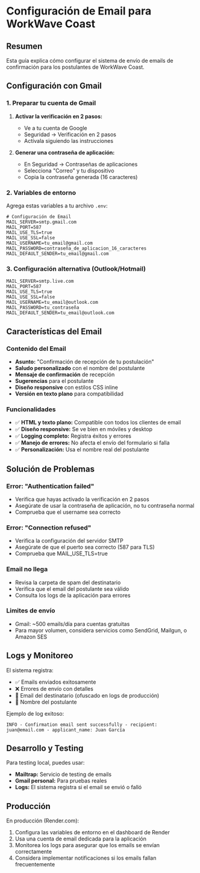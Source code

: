 # Configuración de Email para WorkWave Coast

## Resumen
Esta guía explica cómo configurar el sistema de envío de emails de confirmación para los postulantes de WorkWave Coast.

## Configuración con Gmail

### 1. Preparar tu cuenta de Gmail

1. **Activar la verificación en 2 pasos:**
   - Ve a tu cuenta de Google
   - Seguridad → Verificación en 2 pasos
   - Actívala siguiendo las instrucciones

2. **Generar una contraseña de aplicación:**
   - En Seguridad → Contraseñas de aplicaciones
   - Selecciona "Correo" y tu dispositivo
   - Copia la contraseña generada (16 caracteres)

### 2. Variables de entorno

Agrega estas variables a tu archivo `.env`:

```env
# Configuración de Email
MAIL_SERVER=smtp.gmail.com
MAIL_PORT=587
MAIL_USE_TLS=true
MAIL_USE_SSL=false
MAIL_USERNAME=tu_email@gmail.com
MAIL_PASSWORD=contraseña_de_aplicacion_16_caracteres
MAIL_DEFAULT_SENDER=tu_email@gmail.com
```

### 3. Configuración alternativa (Outlook/Hotmail)

```env
MAIL_SERVER=smtp.live.com
MAIL_PORT=587
MAIL_USE_TLS=true
MAIL_USE_SSL=false
MAIL_USERNAME=tu_email@outlook.com
MAIL_PASSWORD=tu_contraseña
MAIL_DEFAULT_SENDER=tu_email@outlook.com
```

## Características del Email

### Contenido del Email
- **Asunto:** "Confirmación de recepción de tu postulación"
- **Saludo personalizado** con el nombre del postulante
- **Mensaje de confirmación** de recepción
- **Sugerencias** para el postulante
- **Diseño responsive** con estilos CSS inline
- **Versión en texto plano** para compatibilidad

### Funcionalidades
- ✅ **HTML y texto plano:** Compatible con todos los clientes de email
- ✅ **Diseño responsive:** Se ve bien en móviles y desktop
- ✅ **Logging completo:** Registra éxitos y errores
- ✅ **Manejo de errores:** No afecta el envío del formulario si falla
- ✅ **Personalización:** Usa el nombre real del postulante

## Solución de Problemas

### Error: "Authentication failed"
- Verifica que hayas activado la verificación en 2 pasos
- Asegúrate de usar la contraseña de aplicación, no tu contraseña normal
- Comprueba que el username sea correcto

### Error: "Connection refused"
- Verifica la configuración del servidor SMTP
- Asegúrate de que el puerto sea correcto (587 para TLS)
- Comprueba que MAIL_USE_TLS=true

### Email no llega
- Revisa la carpeta de spam del destinatario
- Verifica que el email del postulante sea válido
- Consulta los logs de la aplicación para errores

### Limites de envío
- Gmail: ~500 emails/día para cuentas gratuitas
- Para mayor volumen, considera servicios como SendGrid, Mailgun, o Amazon SES

## Logs y Monitoreo

El sistema registra:
- ✅ Emails enviados exitosamente
- ❌ Errores de envío con detalles
- 📧 Email del destinatario (ofuscado en logs de producción)
- 👤 Nombre del postulante

Ejemplo de log exitoso:
```
INFO - Confirmation email sent successfully - recipient: juan@email.com - applicant_name: Juan García
```

## Desarrollo y Testing

Para testing local, puedes usar:
- **Mailtrap:** Servicio de testing de emails
- **Gmail personal:** Para pruebas reales
- **Logs:** El sistema registra si el email se envió o falló

## Producción

En producción (Render.com):
1. Configura las variables de entorno en el dashboard de Render
2. Usa una cuenta de email dedicada para la aplicación
3. Monitorea los logs para asegurar que los emails se envían correctamente
4. Considera implementar notificaciones si los emails fallan frecuentemente